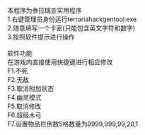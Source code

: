 
本程序为泰拉瑞亚实用程序<br/>
1.右键管理员身份运行terrariahackgentool.exe<br/>
2.随意填写一个卡密(只能包含英文字符和数字)<br/>
3.按照软件提示进行操作<br/>
<br/>
软件功能<br/>
在游戏内直接使用快捷键进行相应修改<br/>
F1.不死<br/>
F2.无敌<br/>
F3.取消附加状态<br/>
F4.幽灵模式<br/>
F5.取消修改<br/>
F6.超级木弓<br/>
F7.设置物品栏倒数5格数量为9999,999,99,20,1<br/>

